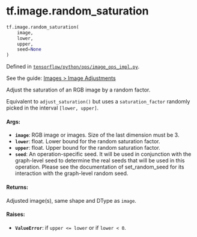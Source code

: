 <div itemscope itemtype="http://developers.google.com/ReferenceObject">
<meta itemprop="name" content="tf.image.random_saturation" />
</div>

# tf.image.random_saturation

``` python
tf.image.random_saturation(
    image,
    lower,
    upper,
    seed=None
)
```



Defined in [`tensorflow/python/ops/image_ops_impl.py`](https://www.tensorflow.org/code/tensorflow/python/ops/image_ops_impl.py).

See the guide: [Images > Image Adjustments](../../../../api_guides/python/image.md#Image_Adjustments)

Adjust the saturation of an RGB image by a random factor.

Equivalent to `adjust_saturation()` but uses a `saturation_factor` randomly
picked in the interval `[lower, upper]`.

#### Args:

* <b>`image`</b>: RGB image or images. Size of the last dimension must be 3.
* <b>`lower`</b>: float.  Lower bound for the random saturation factor.
* <b>`upper`</b>: float.  Upper bound for the random saturation factor.
* <b>`seed`</b>: An operation-specific seed. It will be used in conjunction
    with the graph-level seed to determine the real seeds that will be
    used in this operation. Please see the documentation of
    set_random_seed for its interaction with the graph-level random seed.


#### Returns:

Adjusted image(s), same shape and DType as `image`.


#### Raises:

* <b>`ValueError`</b>: if `upper <= lower` or if `lower < 0`.
